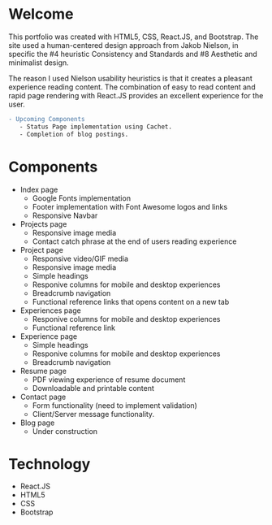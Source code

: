 # Welcome
This portfolio was created with HTML5, CSS, React.JS, and Bootstrap. The site used a human-centered design approach from Jakob Nielson, in specific the #4 heuristic Consistency and Standards and #8 Aesthetic and minimalist design.

The reason I used Nielson usability heuristics is that it creates a pleasant experience reading content. The combination of easy to read content and rapid page rendering with React.JS provides an excellent experience for the user.

```diff
- Upcoming Components
   - Status Page implementation using Cachet.
   - Completion of blog postings. 
```

# Components
* Index page
    * Google Fonts implementation
    * Footer implementation with Font Awesome logos and links
    * Responsive Navbar
* Projects page
    * Responsive image media
    * Contact catch phrase at the end of users reading experience
* Project page
    * Responsive video/GIF media
    * Responsive image media
    * Simple headings
    * Responive columns for mobile and desktop experiences
    * Breadcrumb navigation
    * Functional reference links that opens content on a new tab
* Experiences page
    * Responive columns for mobile and desktop experiences
    * Functional reference link
* Experience page
    * Simple headings
    * Responive columns for mobile and desktop experiences
    * Breadcrumb navigation
* Resume page
    * PDF viewing experience of resume document
    * Downloadable and printable content
* Contact page
    * Form functionality (need to implement validation)
    * Client/Server message functionality. 
* Blog page
    * Under construction


# Technology
* React.JS
* HTML5
* CSS
* Bootstrap

